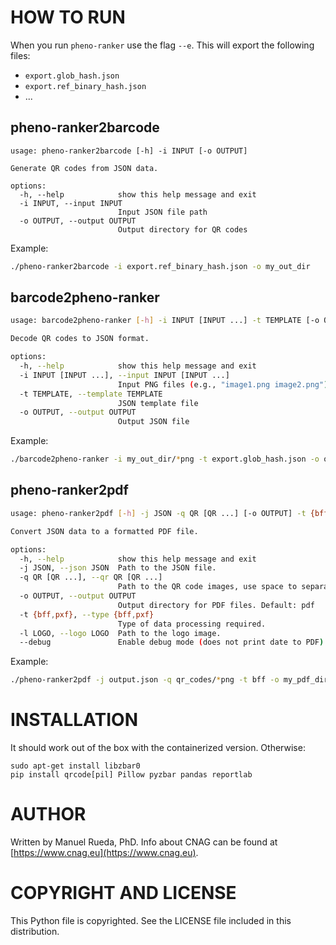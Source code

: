 # HOW TO RUN

When you run `pheno-ranker` use the flag `--e`. This will export the following files:

- `export.glob_hash.json`
- `export.ref_binary_hash.json`
- ...

## pheno-ranker2barcode

```
usage: pheno-ranker2barcode [-h] -i INPUT [-o OUTPUT]

Generate QR codes from JSON data.

options:
  -h, --help            show this help message and exit
  -i INPUT, --input INPUT
                        Input JSON file path
  -o OUTPUT, --output OUTPUT
                        Output directory for QR codes
```

Example:

```bash
./pheno-ranker2barcode -i export.ref_binary_hash.json -o my_out_dir
```

## barcode2pheno-ranker

```bash
usage: barcode2pheno-ranker [-h] -i INPUT [INPUT ...] -t TEMPLATE [-o OUTPUT]

Decode QR codes to JSON format.

options:
  -h, --help            show this help message and exit
  -i INPUT [INPUT ...], --input INPUT [INPUT ...]
                        Input PNG files (e.g., "image1.png image2.png")
  -t TEMPLATE, --template TEMPLATE
                        JSON template file
  -o OUTPUT, --output OUTPUT
                        Output JSON file
```

Example:

```bash
./barcode2pheno-ranker -i my_out_dir/*png -t export.glob_hash.json -o output.json
```


## pheno-ranker2pdf

```bash
usage: pheno-ranker2pdf [-h] -j JSON -q QR [QR ...] [-o OUTPUT] -t {bff,pxf} [-l LOGO] [--debug]

Convert JSON data to a formatted PDF file.

options:
  -h, --help            show this help message and exit
  -j JSON, --json JSON  Path to the JSON file.
  -q QR [QR ...], --qr QR [QR ...]
                        Path to the QR code images, use space to separate multiple files.
  -o OUTPUT, --output OUTPUT
                        Output directory for PDF files. Default: pdf
  -t {bff,pxf}, --type {bff,pxf}
                        Type of data processing required.
  -l LOGO, --logo LOGO  Path to the logo image.
  --debug               Enable debug mode (does not print date to PDF).
```

Example:

```bash
./pheno-ranker2pdf -j output.json -q qr_codes/*png -t bff -o my_pdf_dir
```

# INSTALLATION

It should work out of the box with the containerized version. Otherwise:

```
sudo apt-get install libzbar0
pip install qrcode[pil] Pillow pyzbar pandas reportlab
```

# AUTHOR 

Written by Manuel Rueda, PhD. Info about CNAG can be found at [https://www.cnag.eu](https://www.cnag.eu).

# COPYRIGHT AND LICENSE

This Python file is copyrighted. See the LICENSE file included in this distribution.
